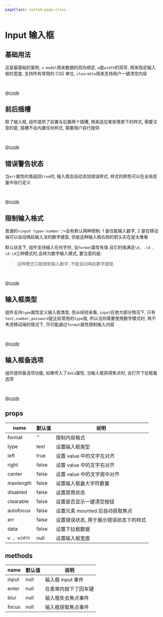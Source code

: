 ```yaml
---
pageClass: custom-page-class
---
```


# Input 输入框

## 基础用法

这是最基础的案例, `v-model`用来数据的双向绑定, `w`是`width`的简写, 用来指定输入框的宽度, 支持所有常用的 CSS 单位, `clearable`用来支持用户一键清空内容

<br/>
<Input-Base/>

@[code](../.vuepress/components/Input/Base.vue)

## 前后插槽

除了输入框, 组件提供了前置与后置两个插槽, 用来适应某些情景下的样式, 需要注意的是, 插槽不会内置任何样式, 需要用户自行提供

<br/>
<Input-Slot/>

@[code](../.vuepress/components/Input/Slot.vue)

## 错误警告状态

当`err`属性的值返回`true`时, 输入框会自动添加错误样式, 样式的颜色可以在全局变量中自行定义

<br/>
<Input-Error/>

@[code](../.vuepress/components/Input/Error.vue)

## 限制输入格式

普通的`<input type='number'/>`会有默认两种限制: 1 是仅能输入数字, 2 是在移动端可以自动唤起输入法的数字键盘, 但是这种输入框右侧的箭头实在是太难看

默认状态下, 组件支持输入任何字符, 当`format`属性有值 且它的值满足`\d, .\d , \d.\d`三种模式时,会转为数字输入模式, 要注意的是:

> 这种模式只能限制输入数字, 不能自动唤起数字键盘.

<br/>
<Input-Format/>

@[code](../.vuepress/components/Input/Format.vue)

## 输入框类型

组件支持`type`属性定义输入框类型, 但从经验来看, `input`在绝大部分情况下, 只有`text,number,password`是比较常用的`type`值, 所以当你需要使用数字模式时, 再不考虑移动端的情况下, 尽可能通过`format`属性限制输入内容

<br/>
<Input-Type/>

@[code](../.vuepress/components/Input/Type.vue)

## 输入框备选项

组件提供备选项功能, 如果传入了`data`属性, 当输入框获得焦点时, 会打开下拉框备选项

<br/>
<Input-Option/>

@[code](../.vuepress/components/Input/Option.vue)

## props

| name        | 默认值 | 说明                                   |
| ----------- | ------ | -------------------------------------- |
| format      | ''     | 限制内容格式                           |
| type        | text   | 设置输入框类型                         |
| left        | true   | 设置 value 中的文字左对齐              |
| right       | false  | 设置 value 中的文字右对齐              |
| center      | false  | 设置 value 中的文字居中对齐            |
| maxlength   | false  | 设置输入框最大字符数量                 |
| disabled    | false  | 设置禁用状态                           |
| clearable   | false  | 设置是否显示一键清空按钮               |
| autofocus   | false  | 设置元素 mounted 后自动获取焦点        |
| err         | false  | 设置错误状态, 用于展示错误状态下的样式 |
| data        | false  | 设置下拉框数据                         |
| `w , width` | null   | 设置输入框宽度                         |

## methods

| name  | 默认值 | 说明                 |
| ----- | ------ | -------------------- |
| input | null   | 输入框 input 事件    |
| enter | null   | 在表单内按下了回车键 |
| blur  | null   | 输入框失去焦点事件   |
| focus | null   | 输入框获取焦点事件   |
